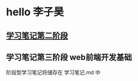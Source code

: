 # hello 李子昊
## [学习笔记第二阶段 ](https://github.com/kidoom/TASKS/blob/master/%E5%AD%A6%E4%B9%A0%E7%AC%94%E8%AE%B0.md)
## 学习笔记第三阶段 web前端开发基础
阶段型学习笔记将储存在 学习笔记.md 中
